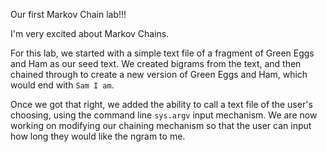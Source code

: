 Our first Markov Chain lab!!!

I'm very excited about Markov Chains.

For this lab, we started with a simple text file of a fragment of Green Eggs and Ham as our seed text. We created bigrams from the text, and then chained through to create a new version of Green Eggs and Ham, which would end with `Sam I am`.

Once we got that right, we added the ability to call a text file of the user's choosing, using the command line `sys.argv` input mechanism. We are now working on modifying our chaining mechanism so that the user can input how long they would like the ngram to me.
